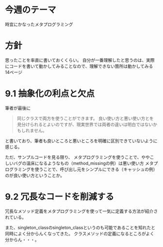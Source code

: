 # 今週のテーマ
時宜にかなったメタプログラミング

# 方針
思ったことを率直に書いておくくらい。
自分が一番理解したと思うのは、実際にコードを書いて動かしてみることなので、理解できない箇所は動かしてみる
14ページ

# 9.1 抽象化の利点と欠点
筆者が最後に

> 同じクラスで両方を使うことができます。 良い使い方と悪い使い方とを見分けられるとよいのですが、現実世界では両者の違いは明白ではないかもしれません。

と書いており、筆者も良いところと悪いところを明確に区別できていないように感じる。

ただ、サンプルコードを見る限り、
メタプログラミングを使うことで、ややこしいバグの温床になるようなもの（method_missingの例）は悪い使い方
メタプログラミングを使うことで、呼び出し元をシンプルにできる（キャッシュの例）のが良い使い方ということか。

# 9.2 冗長なコードを削減する

冗長なメソッド定義をメタプログラミングを使って一気に定義する方法が紹介されている。

また、singleton_classのsingleton_classというのも可能であることを知れたと同時によく分からんくなってきた。
クラスメソッドの定義になるところがよく分からん・・・。

